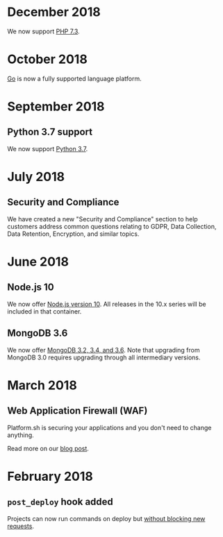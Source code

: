 # December 2018

We now support [PHP 7.3](/languages/php.md).

# October 2018

[Go](/languages/go.md) is now a fully supported language platform.

# September 2018

## Python 3.7 support

We now support [Python 3.7](/languages/python.md).

# July 2018

## Security and Compliance

We have created a new "Security and Compliance" section to help customers address common questions relating to GDPR, Data Collection, Data Retention, Encryption, and similar topics.

# June 2018

## Node.js 10

We now offer [Node.js version 10](/languages/nodejs.md).  All releases in the 10.x series will be included in that container.

## MongoDB 3.6

We now offer [MongoDB 3.2, 3.4, and 3.6](/configuration/services/mongodb.md).  Note that upgrading from MongoDB 3.0 requires upgrading through all intermediary versions.

# March 2018

## Web Application Firewall (WAF)

Platform.sh is securing your applications and you don't need to change anything.

Read more on our [blog post](https://platform.sh/blog/announcing-the-platformsh-waf).

# February 2018

## `post_deploy` hook added

Projects can now run commands on deploy but [without blocking new requests](/configuration/app/build.html#post-deploy-hook).
